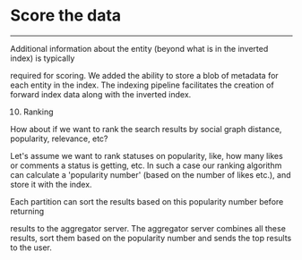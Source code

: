# Score the data 



---

Additional information about the entity (beyond what is in the inverted index) is typically

required for scoring. We added the ability to store a blob of metadata for each entity in the index. The indexing pipeline facilitates the creation of forward index data along with the inverted index.













10. Ranking



How about if we want to rank the search results by social graph distance, popularity, relevance, etc?



Let's assume we want to rank statuses on popularity, like, how many likes or comments a status is getting, etc. In such a case our ranking algorithm can calculate a 'popularity number' (based on the number of likes etc.), and store it with the index.







Each partition can sort the results based on this popularity number before returning



results to the aggregator server. The aggregator server combines all these results, sort them based on the popularity number and sends the top results to the user.






